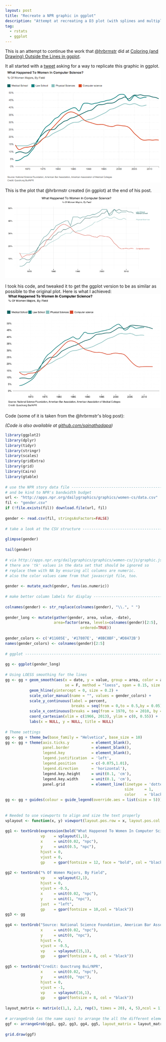 ```yaml
---
layout: post
title: "Recreate a NPR graphic in ggplot"
description: "Attempt at recreating a D3 plot (with splines and multiple lines of text)"
tag:
  - rstats
  - ggplot
---
```


This is an attempt to continue the work that [@hrbrmstr](https://twitter.com/hrbrmstr) did at [Coloring (and Drawing) Outside the Lines in ggplot](https://rud.is/b/2015/08/27/coloring-and-drawing-outside-the-lines-in-ggplot/).

It all started with a [tweet](https://twitter.com/JonKalodimos/status/636880959191826432?ref_src=twsrc%5Etfw) asking for a way to replicate this graphic in ggplot.
![original-plot](/images/npr-graphic-original.png)


This is the plot that @hrbrmstr created (in ggplot) at the end of his post.
![hrbrmstr-plot](/images/npr-graphic-hrbrmstr.png)


I took his code, and tweaked it to get the ggplot version to be as similar as possible to the original plot. Here is what I achieved:
![my-plot](/images/npr-graphic-mine.png)

Code (some of it is taken from the @hrbrmstr's blog post):

_(Code is also available at [github.com/sainathadapa](https://github.com/sainathadapa/recreate-npr-graphic-ggplot))_

~~~ R
library(ggplot2)
library(dplyr)
library(tidyr)
library(stringr)
library(scales)
library(gridExtra)
library(grid)
library(Cairo)
library(gtable)

# use the NPR story data file ---------------------------------------------
# and be kind to NPR's bandwidth budget
url <- "http://apps.npr.org/dailygraphics/graphics/women-cs/data.csv"
fil <- "gender.csv"
if (!file.exists(fil)) download.file(url, fil)

gender <- read.csv(fil, stringsAsFactors=FALSE)

# take a look at the CSV structure ----------------------------------------

glimpse(gender)

tail(gender)

# via http://apps.npr.org/dailygraphics/graphics/women-cs/js/graphic.js
# there are 'tk' values in the data set that should be ignored so
# replace them with NA by ensuring all columns are numeric.
# also the color values came from that javascript file, too.

gender <- mutate_each(gender, funs(as.numeric))

# make better column labels for display ----------------------------------

colnames(gender) <- str_replace(colnames(gender), "\\.", " ")

gender_long <- mutate(gather(gender, area, value, -date),
                      area=factor(area, levels=colnames(gender)[2:5],
                                  ordered=TRUE))

gender_colors <- c('#11605E', '#17807E', '#8BC0BF','#D8472B')
names(gender_colors) <- colnames(gender)[2:5]

# ggplot ------------------------------------------------------------------

gg <- ggplot(gender_long)

# Using LOESS smoothing for the lines
gg <- gg + geom_smooth(aes(x = date, y = value, group = area, color = area),
                           se = F, method = "loess", span = 0.15, size = 0.85) +
           geom_hline(yintercept = 0, size = 0.2) +
           scale_color_manual(name = "", values = gender_colors) +
           scale_y_continuous(label = percent,
                              breaks = seq(from = 0,to = 0.5,by = 0.05)) +
           scale_x_continuous(breaks = seq(from = 1970, to = 2010, by = 5)) +
           coord_cartesian(xlim = c(1966, 2013), ylim = c(0, 0.55)) +
           labs(x = NULL, y = NULL, title = NULL)

# Theme settings
gg <- gg + theme_bw(base_family = "Helvetica", base_size = 10)
gg <- gg + theme(axis.ticks.y          = element_blank(),
                 panel.border          = element_blank(),
                 legend.key            = element_blank(),
                 legend.justification  = 'left',
                 legend.position       = c(-0.075,1.01),
                 legend.direction      = 'horizontal'),
                 legend.key.height     = unit(0.1, 'cm'),
                 legend.key.width      = unit(0.1, 'cm'),
                 panel.grid            = element_line(linetype = 'dotted',
                                                      size     = 1,
                                                      color    = 'black'))
gg <- gg + guides(colour = guide_legend(override.aes = list(size = 5)))


# Needed to use viewports to align and size the text properly
vplayout <- function(x, y) viewport(layout.pos.row = x, layout.pos.col = y)

gg1 <- textGrob(expression(bold("What Happened To Women In Computer Science?")),
                vp    = vplayout(1,1),
                x     = unit(0.02, "npc"),
                y     = unit(0.5, "npc"),
                hjust = 0,
                vjust = 0,
                gp    = gpar(fontsize = 12, face = "bold", col = "black"))

gg2 <- textGrob("% Of Women Majors, By Field",
                vp    = vplayout(2,1),
                hjust = 0,
                vjust = -0.5,
                x     = unit(0.02, "npc"),
                y     = unit(1, "npc"),
                just  = "left",
                gp    = gpar(fontsize = 10,col = "black"))
gg3 <- gg

gg4 <- textGrob("Source: National Science Foundation, American Bar Association, American Association of Medical Colleges",
                x     = unit(0.02, "npc"),
                y     = unit(0, "npc"),
                hjust = 0,
                vjust = -0.5,
                vp    = vplayout(15,1),
                gp    = gpar(fontsize = 8, col = "black"))

gg5 <- textGrob("Credit: Quoctrung Bui/NPR",
                x     = unit(0.02, "npc"),
                y     = unit(0, "npc"),
                hjust = 0,
                vjust = -1,
                vp    = vplayout(16,1),
                gp    = gpar(fontsize = 8, col = "black"))

layout_matrix <- matrix(c(1,1, 2,2, rep(3, times = 20), 4, 5),ncol = 1)

# arrangeGrob (as the name says) to arrange the all the different elements
ggf <- arrangeGrob(gg1, gg2, gg3, gg4, gg5, layout_matrix = layout_matrix)

grid.draw(ggf)
~~~
